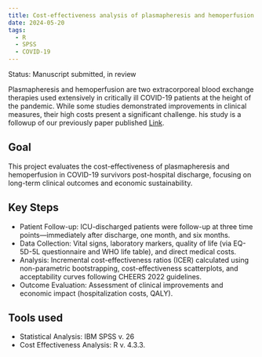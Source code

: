 ```yaml
---
title: Cost-effectiveness analysis of plasmapheresis and hemoperfusion in COVID-19 survivors after hospital discharge
date: 2024-05-20
tags:
  - R
  - SPSS
  - COVID-19
---
```


Status: Manuscript submitted, in review

<!--more-->
Plasmapheresis and hemoperfusion are two extracorporeal blood exchange therapies used extensively in critically ill COVID-19 patients at the height of the pandemic. While some studies demonstrated improvements in clinical measures, their high costs present a significant challenge. his study is a followup of our previously paper published [Link](https://pubmed.ncbi.nlm.nih.gov/36324189/).

## Goal
This project evaluates the cost-effectiveness of plasmapheresis and hemoperfusion in COVID-19 survivors post-hospital discharge, focusing on long-term clinical outcomes and economic sustainability.

## Key Steps
- Patient Follow-up: ICU-discharged patients were follow-up at three time points—immediately after discharge, one month, and six months.
- Data Collection: Vital signs, laboratory markers, quality of life (via EQ-5D-5L questionnaire and WHO life table), and direct medical costs.
- Analysis: Incremental cost-effectiveness ratios (ICER) calculated using non-parametric bootstrapping, cost-effectiveness scatterplots, and acceptability curves following CHEERS 2022 guidelines.
- Outcome Evaluation: Assessment of clinical improvements and economic impact (hospitalization costs, QALY).

## Tools used
- Statistical Analysis: IBM SPSS v. 26
- Cost Effectiveness Analysis: R v. 4.3.3.
